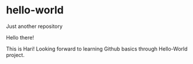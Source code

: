 # hello-world
Just another repository


Hello there! 

This is Hari! Looking forward to learning Github basics through Hello-World project. 

